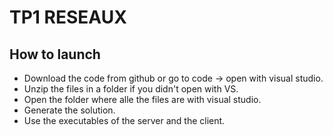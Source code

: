# TP1 RESEAUX



## How to launch

* Download the code from github or go to code -> open with visual studio.
* Unzip the files in a folder if you didn't open with VS.
* Open the folder where alle the files are with visual studio.
* Generate the solution.
* Use the executables of the server and the client.
